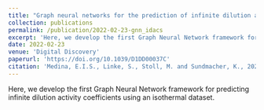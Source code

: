 ```yaml
---
title: "Graph neural networks for the prediction of infinite dilution activity coefficients"
collection: publications
permalink: /publication/2022-02-23-gnn_idacs
excerpt: 'Here, we develop the first Graph Neural Network framework for predicting infinite dilution activity coefficients using an isothermal dataset.'
date: 2022-02-23
venue: 'Digital Discovery'
paperurl: 'https://doi.org/10.1039/D1DD00037C'
citation: 'Medina, E.I.S., Linke, S., Stoll, M. and Sundmacher, K., 2022. Graph neural networks for the prediction of infinite dilution activity coefficients. Digital Discovery, 1(3), pp.216-225.'
---
```


Here, we develop the first Graph Neural Network framework for predicting infinite dilution activity coefficients using an isothermal dataset.
